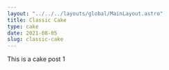 ```yaml
---
layout: "../../../layouts/global/MainLayout.astro"
title: Classic Cake
type: cake
date: 2021-08-05
slug: classic-cake
---
```


This is a cake post 1
